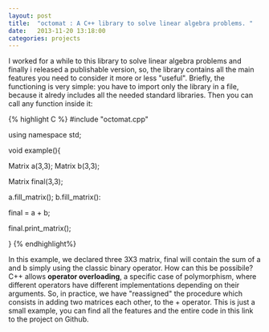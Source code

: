 ```yaml
---
layout: post
title:  "octomat : A C++ library to solve linear algebra problems. "
date:   2013-11-20 13:18:00
categories: projects
---
```


I worked for a while to this library to solve linear algebra problems and finally i released a publishable version, so, the library contains all the main features you need to consider it more or less "useful". Briefly, the functioning is very simple: you have to import only the library in a file, because it alredy includes all the needed standard libraries. Then you can call any function inside it:

{% highlight C %}
#include "octomat.cpp"

using namespace std;

void example(){

Matrix a(3,3);
Matrix b(3,3);

Matrix final(3,3);

a.fill_matrix();
b.fill_matrix():

final = a + b;

final.print_matrix();

}
{% endhighlight%}

In this example, we declared three 3X3 matrix, final will contain the sum of a and b simply using the classic binary operator. How can this be possibile? C++ allows <b>operator overloading</b>, a specific case of polymorphism, where different operators have different implementations depending on their arguments. So, in practice, we have "reassigned" the procedure which consists in adding two matrices each other, to the + operator. This is just a small example, you can find all the features and the entire code in this link to the project on Github.
